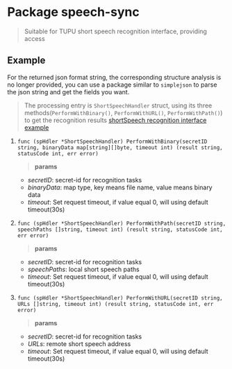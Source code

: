 # Package speech-sync

> Suitable for TUPU short speech recognition interface, providing access


## Example
For the returned json format string, the corresponding structure analysis is no longer provided, you can use a package similar to `simplejson` to parse the json string and get the fields you want.

> The processing entry is `ShortSpeechHandler` struct, using its three methods(`PerformWithBinary()`, `PerformWithURL()`, `PerformWithPath()`) to get the recognition results
> [shortSpeech recognition interface example](github.com/tuputech/tupu-go-sdk/example/short-speech.go)

   1. `func (spHdler *ShortSpeechHandler) PerformWithBinary(secretID string, binaryData map[string][]byte, timeout int) (result string, statusCode int, err error)`  
      > **params**  
      - *secretID*: secret-id for recognition tasks
      - *binaryData*: map type, key means file name, value means binary data
      - *timeout*: Set request timeout, if value equal 0, will using default timeout(30s)

   2. `func (spHdler *ShortSpeechHandler) PerformWithPath(secretID string, speechPaths []string, timeout int) (result string, statusCode int, err error)`  
      > **params**  
      - *secretID*: secret-id for recognition tasks
      - *speechPaths*: local short speech paths
      - *timeout*: Set request timeout, if value equal 0, will using default timeout(30s)

   3. `func (spHdler *ShortSpeechHandler) PerformWithURL(secretID string, URLs []string, timeout int) (result string, statusCode int, err error)`  
      > **params**  
      - *secretID*: secret-id for recognition tasks
      - *URLs*: remote short speech address
      - *timeout*: Set request timeout, if value equal 0, will using default timeout(30s)